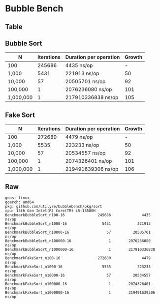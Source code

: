 # Bubble Bench

## Table

## Bubble Sort

| N         | Iterations | Duration per operation | Growth |
| --------- | ---------- | ---------------------- | ------ |
| 100       | 245686     | 4435 ns/op             | -      |
| 1,000     | 5431       | 221913 ns/op           | 50     |
| 10,000    | 57         | 20505701 ns/op         | 92     |
| 100,000   | 1          | 2076236080 ns/op       | 101    |
| 1,000,000 | 1          | 217910336838 ns/op     | 105    |

## Fake Sort

| N         | Iterations | Duration per operation | Growth |
| --------- | ---------- | ---------------------- | ------ |
| 100       | 272680     | 4479 ns/op             | -      |
| 1,000     | 5535       | 223233 ns/op           | 50     |
| 10,000    | 57         | 20534557 ns/op         | 92     |
| 100,000   | 1          | 2074326401 ns/op       | 101    |
| 1,000,000 | 1          | 219491639306 ns/op     | 106    |

## Raw

```
goos: linux
goarch: amd64
pkg: github.com/utilyre/bubblebench/pkg/sort
cpu: 13th Gen Intel(R) Core(TM) i5-13500H
BenchmarkBubbleSort_n100-16               245686              4435 ns/op
BenchmarkBubbleSort_n1000-16                5431            221913 ns/op
BenchmarkBubbleSort_n10000-16                 57          20505701 ns/op
BenchmarkBubbleSort_n100000-16                 1        2076236080 ns/op
BenchmarkBubbleSort_n1000000-16                1        217910336838 ns/op
BenchmarkFakeSort_n100-16                 272680              4479 ns/op
BenchmarkFakeSort_n1000-16                  5535            223233 ns/op
BenchmarkFakeSort_n10000-16                   57          20534557 ns/op
BenchmarkFakeSort_n100000-16                   1        2074326401 ns/op
BenchmarkFakeSort_n1000000-16                  1        219491639306 ns/op
```
